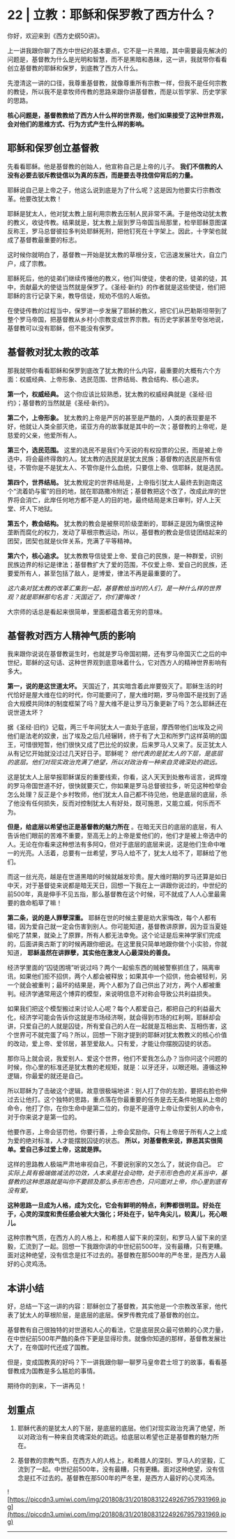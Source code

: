 # 22 | 立教：耶稣和保罗教了西方什么？

你好，欢迎来到《西方史纲50讲》。

上一讲我跟你聊了西方中世纪的基本要点，它不是一片黑暗，其中需要最先解决的问题是，基督教为什么是光明和智慧，而不是黑暗和愚昧，这一讲，我就带你看看创立基督教的耶稣和保罗，到底教了西方人什么。

先澄清这一讲的口径，我尊重基督教，就像尊重所有宗教一样，但我不是任何宗教的教徒，所以我不是拿牧师传教的思路来跟你讲基督教，而是以哲学家、历史学家的思路。

 **核心问题是，基督教教给了西方人什么样的世界观，他们如果接受了这种世界观，会对他们的思维方式、行为方式产生什么样的影响。**

## 耶稣和保罗创立基督教

先看看耶稣。他是基督教的创始人，他宣称自己是上帝的儿子。 **我们不信教的人没有必要去驳斥教徒信以为真的东西，而是要去寻找信仰背后的力量。**

耶稣说自己是上帝之子，他这么说到底是为了什么呢？这是因为他要实行宗教改革。他要改犹太教！

耶稣是犹太人，他对犹太教上层利用宗教去压制人民非常不满。于是他改动犹太教的教义，收徒传教。结果就是，犹太教上层到罗马帝国当局那里，检举耶稣意图谋反称王，罗马总督彼拉多判处耶稣死刑，把他钉死在十字架上。因此，十字架也就成了基督教最重要的标志。

这时候你就明白了，基督教一开始是犹太教的草根分支，它迅速发展壮大，自立门户，成了宗教。

耶稣死后，他的徒弟们继续传播他的教义，他们叫使徒，使者的使，徒弟的徒，其中，贡献最大的使徒当然就是保罗了。《圣经·新约》的作者就是这些使徒，他们把耶稣的言行记录下来，教导信徒，规劝不信的人皈依。

在使徒传教的过程当中，保罗进一步发展了耶稣的教义，把它们从巴勒斯坦带到了整个罗马帝国，把基督教从乡村小宗教变成世界宗教。有历史学家甚至夸张地说，基督教可以没有耶稣，但不能没有保罗。

## 基督教对犹太教的改革

那我就带你看看耶稣和保罗到底改了犹太教的什么内容，最重要的大概有六个方面：权威经典、上帝形象、选民范围、世界结局、教会结构、核心追求。

 **第一个，权威经典。** 这个你应该比较熟悉，犹太教的权威经典就是《圣经·旧约》；基督教的当然就是《圣经·新约》。

 **第二个，上帝形象。** 犹太教的上帝是严厉的甚至是严酷的，人类的表现要是不好，他就让人类全部灭绝，诺亚方舟的故事就是其中的一次；基督教的上帝呢，是慈爱的父亲，他爱所有人。

 **第三个，选民范围。** 这里的选民不是我们今天说的有权投票的公民，而是被上帝选中，将会最终得救的人。犹太教的选民就是犹太民族；基督教的选民是所有信徒，不管你是不是犹太人、不管你是什么血统，只要信上帝、信耶稣，就是选民。

 **第四个，世界结局。** 犹太教规定的世界结局是，上帝指引犹太人最终去到迦南这个“流着奶与蜜”的目的地，就在耶路撒冷附近；基督教把这个改了，改成此岸的世界将会消亡，此岸任何地方都不是人的目的地，最终结局是末日审判，好人上天堂、坏人下地狱。

 **第五个，教会结构。** 犹太教的教会是被祭司阶级垄断的，耶稣正是因为痛恨这种垄断而腐化的权力，发动了草根宗教运动，所以，基督教的教会是信徒团结起来的团契，团契也就是伙伴关系，充满了平等精神。

 **第六个，核心追求。** 犹太教教导信徒爱上帝、爱自己的民族，是一种群爱，识别民族边界的标记是律法；基督教扩大了爱的范围，不仅爱上帝、爱自己的民族，还要爱所有人，甚至包括了敌人，是博爱，律法不再是最重要的了。

 *这六条对犹太教的改革汇集到一起，基督教给当时的人们，是一种什么样的世界观？就是耶稣那句名言：天国近了，你们要悔改！*

大宗师的话总是看起来很简单，里面都蕴含着无穷的意味。

## 基督教对西方人精神气质的影响

我来跟你说说在基督教诞生时，也就是罗马帝国初期，还有罗马帝国灭亡之后的中世纪，耶稣的这句话、这种世界观到底意味着什么，它对西方人的精神世界影响有多大。

 **第一，说的是这世道太坏。** 天国近了，其实暗含着此岸要毁灭了。耶稣生活的时代恰好是屋大维在位的时代，你可能要问了，屋大维时期，罗马帝国不是找到了适合大规模共同体的制度框架了吗？屋大维不是让罗马万象更新了吗？怎么耶稣还在说世道太坏？

据《圣经·旧约》记载，两三千年间犹太人一直处于底层，摩西带他们出埃及之间他们是法老的奴隶，出了埃及之后几经辗转，终于有了大卫和所罗门这样英明的国王，可惜很短暂，他们很快又成了巴比伦的奴隶，后来罗马人又来了。反正犹太人从有记忆开始就没过过几天好日子。耶稣呢？ *他代表的是犹太人的下层，是底层的底层。他们对现实政治充满了绝望，所以对政治有一种来自灵魂深处的疏远。*

这是犹太人上层举报耶稣谋反的重要线索，你看，这人天天到处散布谣言，说辉煌的罗马帝国世道不好，很快就要灭亡，你如果是罗马总督彼拉多，听见这种检举会怎么处理？反正是个乡村牧师，他们犹太人自己都不待见他，他是底层的底层，杀了他没有任何损失，反而对控制犹太人有好处，既可施恩，又能立威，何乐而不为。

 **但是，给底层以希望也正是基督教的魅力所在** 。在暗无天日的底层的底层，有人告诉他们眼前的苦难不重要，至高无上的上帝是爱他们的，他们才是被上帝选中的人。无论在你看来这种想法有多阿Q，但对于底层的底层来说，这是他们生命中唯一的光亮。人活着，总要有一丝希望，罗马人给不了，犹太人给不了，耶稣给了他们。

而这一丝光亮，越是在世道黑暗的时候就越发珍贵。屋大维时期的罗马还算是如日中天，对于基督徒来说都是暗无天日，回想一下我在上一讲跟你说过的，中世纪的前500年，真是伸手不见五指，那么基督教在这个时候，可不就成了人人心里最需要的救命稻草了嘛！

 **第二条，说的是人罪孽深重。** 耶稣在世的时候主要是劝大家悔改，每个人都有错，因为爱自己就一定会伤害到别人。你可能知道，基督教讲原罪，因为亚当夏娃偷吃了禁果，就染上了原罪，所有人都无法幸免。这个论证是后来神学家们完成的，后面讲奥古斯丁的时候再跟你细说。在这里我只简单地跟你做个小实验，你就知道， **耶稣虽然在讲罪孽，其实他在激发人心最深处的善良。**

经济学里面的“囚徒困境”听说过吗？两个一起偷东西的贼被警察抓住了，隔离审讯，如果他们拒不招供，两个人都会被释放；如果其中一个招供，他会被轻判，另一个就会被重判；最坏的结果是，两个人都为了自己供出了对方，两个人都被重判。经济学通常用这个博弈的模型，来说明信息不对称会导致公共利益损失。

如果我们把这个模型搬过来讨论人心呢？每个人都爱自己，都把自己的利益最大化，经济学可能会告诉你这就是市场经济啊，就会得到市场的红利啊，耶稣却会讲，只爱自己的人就是囚徒，所有爱自己的人在一起就是互相出卖、互相伤害，这个世界可不就完蛋了吗？所以，回想一下刚才提到的耶稣对犹太教教义的核心价值的改动，爱上帝、爱邻居，甚至爱敌人。只有爱，才能让你摆脱囚徒的状态。

那你马上就会说，我爱别人、爱这个世界，他们不爱我怎么办？当你问这个问题的时候，你心里的标准还是犹太教的老规矩，就是：以牙还牙，以眼还眼。遵循这种逻辑，你最爱的就还是自己。

所以耶稣为了击破这个逻辑，故意很极端地讲：别人打了你的左脸，要把右脸也伸过去让他打。这个独特的思路，重点落在你最重要的任务是去无条件地服从上帝的命令，他打了你，在你生命中是第二位的，你是不是遵守上帝让你爱别人的命令，对于你来说才是第一位的。

他要作恶，上帝会惩罚他，你要行善，上帝会奖励你。只有上帝居于所有人之上成为爱的绝对标准，人才能摆脱囚徒的状态。 **所以，对基督教来说，罪恶其实很简单。爱自己多过爱上帝，这就是罪。**

这样的思路教人极端严肃地审视自己，不要说别家的又怎么了，就说你自己。 *它实际上具有极端做减法的功效，人本来是社会动物，处于形形色色的关系当中，基督教的这种思路就是叫你不要顾及那么多形形色色，只问面对上帝，你心里到底有没有爱。*

 **这种思路一旦成为人格，成为文化，它会有鲜明的特点，利弊都很明显。好处在于，心灵的深度和责任感会被大大强化；坏处在于，钻牛角尖儿，较真儿，死心眼儿。**

这种宗教气质，在西方人的人格上，和希腊人留下来的深刻，和罗马人留下来的坚毅，汇流到了一起。回想一下我跟你讲的中世纪前500年，没有最糟，只有更糟。面对这种绝望，没有信念是扛不过去的。基督教在那500年的严冬里，是西方人最好的心灵鸡汤。

## 本讲小结

好，总结一下这一讲的内容：耶稣创立了基督教，其实他是一个宗教改革家，他代表了犹太人的草根阶层，是底层的底层。保罗传教完成了基督教的创立。

基督教有自己很独特的对世道和人心的看法，它是底层民众最可依赖的心灵力量，在中世纪前500年严酷的条件下更是显得珍贵。就像你知道的那样，基督教发展壮大了，在帝国时代还成了国教。

但是，变成国教真的好吗？下一讲我跟你聊一聊罗马皇帝君士坦丁的故事，看看基督教成为国教是多么尴尬的事情。

期待你的到来，下一讲再见！

## 划重点

1. 耶稣代表的是犹太人的下层，是底层的底层。他们对现实政治充满了绝望，所以对政治有一种来自灵魂深处的疏远。给底层以希望也正是基督教的魅力所在。

2. 基督教的宗教气质，在西方人的人格上，和希腊人的深刻、罗马人的坚毅，汇流到了一起。中世纪前500年，没有最糟，只有更糟。面对这种绝望，没有信念是扛不过去的。基督教在那500年的严冬里，是西方人最好的心灵鸡汤。

![https://piccdn3.umiwi.com/img/201808/31/201808312249267957931969.jpg](https://piccdn3.umiwi.com/img/201808/31/201808312249267957931969.jpg)

---
